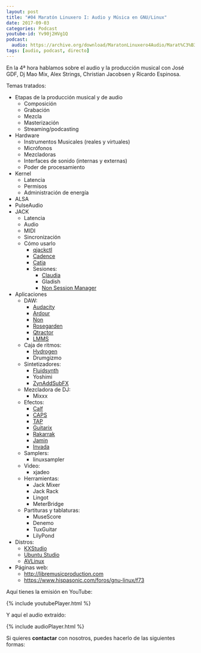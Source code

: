 ```yaml
---
layout: post
title: "#04 Maratón Linuxero I: Audio y Música en GNU/Linux"
date: 2017-09-03
categories: Podcast
youtube-id: Yv90j2HVg1Q
podcast:
  audio: https://archive.org/download/MaratonLinuxero4Audio/Marat%C3%B3n%20Linuxero%204%20Audio
tags: [audio, podcast, directo]
---
```

En la 4ª hora hablamos sobre el audio y la producción musical con José GDF, Dj Mao Mix, Alex Strings, Christian Jacobsen y Ricardo Espinosa.

Temas tratados:

* Etapas de la producción musical y de audio
  * Composición
  * Grabación
  * Mezcla
  * Masterización
  * Streaming/podcasting
* Hardware
  * Instrumentos Musicales (reales y virtuales)
  * Micrófonos
  * Mezcladoras
  * Interfaces de sonido (internas y externas)
  * Poder de procesamiento
* Kernel
  * Latencia
  * Permisos
  * Administración de energía
* ALSA
* PulseAudio
* JACK
  * Latencia
  * Audio
  * MIDI
  * Sincronización
  * Cómo usarlo
    * [qjackctl](https://qjackctl.sourceforge.io)
    * [Cadence](http://kxstudio.linuxaudio.org/Applications:Cadence)
    * [Catia](http://kxstudio.linuxaudio.org/Applications:Catia)
    * Sesiones:
      * [Claudia](http://kxstudio.linuxaudio.org/Applications:Claudia)
      * Gladish
      * [Non Session Manager](http://non.tuxfamily.org/wiki/Non%20Session%20Manager)
* Aplicaciones
  * DAW:
    * [Audacity](http://www.audacityteam.org)
    * [Ardour](http://www.ardour.org)
    * [Non](http://non.tuxfamily.org)
    * [Rosegarden](http://www.rosegardenmusic.com)
    * [Qtractor](https://qtractor.sourceforge.io)
    * [LMMS](https://lmms.io)
  * Caja de ritmos:
    * [Hydrogen](http://www.hydrogen-music.org)
    * Drumgizmo
  * Sintetizadores:
    * [Fluidsynth](http://www.fluidsynth.org)
    * Yoshimi
    * [ZynAddSubFX](http://zynaddsubfx.sourceforge.net)
  * Mezcladora de DJ:
    * Mixxx
  * Efectos:
    * [Calf](http://calf-studio-gear.org)
    * [CAPS](http://quitte.de/dsp/caps.html)
    * [TAP](http://tap-plugins.sf.net)
    * [Guitarix](http://guitarix.org)
    * [Rakarrak](http://rakarrack.sourceforge.net)
    * [Jamin](http://jamin.sourceforge.net)
    * [Invada](https://launchpad.net/invada-studio)
  * Samplers:
    * linuxsampler
  * Video:
    * xjadeo
  * Herramientas:
    * Jack Mixer
    * Jack Rack
    * Lingot
    * MeterBridge
  * Partituras y tablaturas:
    * MuseScore
    * Denemo
    * TuxGuitar
    * LilyPond
* Distros:
  * [KXStudio](http://kxstudio.linuxaudio.org)
  * [Ubuntu Studio](https://ubuntustudio.org)
  * [AVLinux](http://www.bandshed.net/avlinux)
* Páginas web:
  * <http://libremusicproduction.com>
  * <https://www.hispasonic.com/foros/gnu-linux/f73>

Aquí tienes la emisión en YouTube:

{% include youtubePlayer.html %}

Y aquí el audio extraído:

{% include audioPlayer.html %}

Si quieres **contactar** con nosotros, puedes hacerlo de las siguientes formas: